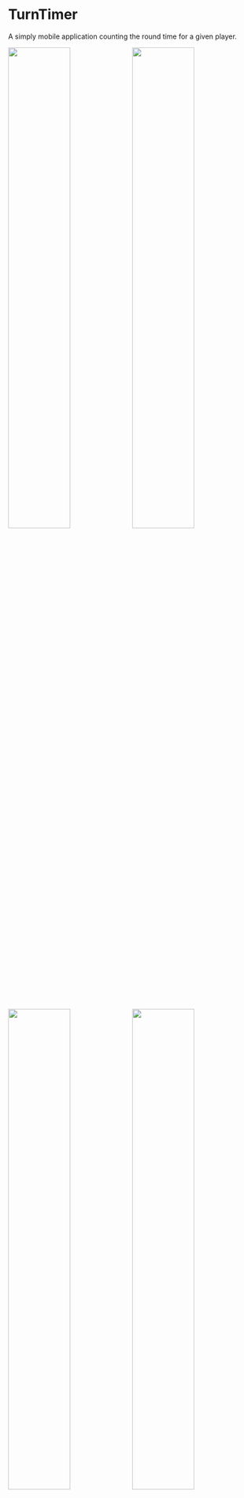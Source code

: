 # TurnTimer
A simply mobile application counting the round time for a given player.

<img width="50%" height="50%" src="https://i.imgur.com/sT30MXO.png"/><img width="50%" height="50%" src="https://i.imgur.com/7POs9M5.png"/><img width="50%" height="50%" src="https://i.imgur.com/qaC9hJH.png"/><img width="50%" height="50%" src="https://i.imgur.com/xFx2hKi.png"/>
